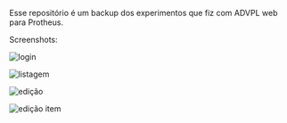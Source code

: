Esse repositório é um backup dos experimentos que fiz com ADVPL web para Protheus.

Screenshots:

![login](public/screenshots/portal-login.jpg)

![listagem](public/screenshots/portal-listagem.jpg)

![edição](public/screenshots/portal-edicao-sc.jpg)

![edição item](public/screenshots/portal-edicao-ITEM-sc.jpg)
